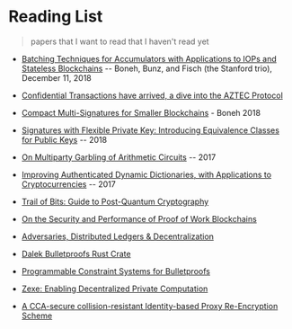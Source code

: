 # Reading List
> papers that I want to read that I haven't read yet

* [Batching Techniques for Accumulators with Applications to IOPs and Stateless Blockchains](https://eprint.iacr.org/2018/1188) -- Boneh, Bunz, and Fisch (the Stanford trio), December 11, 2018

* [Confidential Transactions have arrived, a dive into the AZTEC Protocol](https://medium.com/aztec-protocol/confidential-transactions-have-arrived-a-dive-into-the-aztec-protocol-a1794c00c009)

* [Compact Multi-Signatures for Smaller Blockchains](https://eprint.iacr.org/2018/483.pdf) - Boneh 2018
* [Signatures with Flexible Private Key: Introducing Equivalence Classes for Public Keys](https://eprint.iacr.org/2018/191.pdf) -- 2018
* [On Multiparty Garbling of Arithmetic Circuits](https://eprint.iacr.org/2017/1186.pdf) -- 2017

* [Improving Authenticated Dynamic Dictionaries, with Applications to Cryptocurrencies](https://eprint.iacr.org/2016/994.pdf) -- 2017

* [Trail of Bits: Guide to Post-Quantum Cryptography](https://blog.trailofbits.com/2018/10/22/a-guide-to-post-quantum-cryptography/)

* [On the Security and Performance of Proof of Work Blockchains](https://eprint.iacr.org/2016/555.pdf)

* [Adversaries, Distributed Ledgers & Decentralization](https://fieldnotes.resistant.tech/dags-and-decentralization/)

* [Dalek Bulletproofs Rust Crate](https://doc-internal.dalek.rs/bulletproofs/)
* [Programmable Constraint Systems for Bulletproofs](https://medium.com/interstellar/programmable-constraint-systems-for-bulletproofs-365b9feb92f7)

* [Zexe: Enabling Decentralized Private Computation](https://eprint.iacr.org/2018/962.pdf)

* [A CCA-secure collision-resistant Identity-based Proxy Re-Encryption Scheme](https://eprint.iacr.org/2018/1131.pdf)
